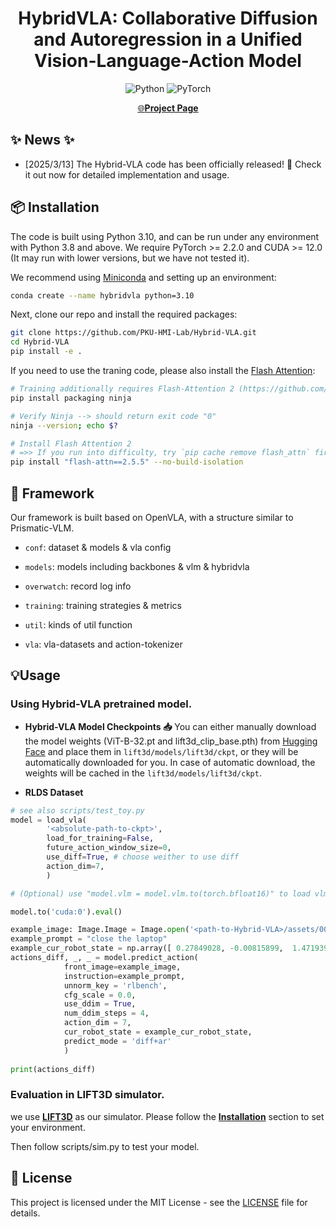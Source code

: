 <div align="center">

# HybridVLA: Collaborative Diffusion and Autoregression in a Unified Vision-Language-Action Model

![Python](https://img.shields.io/badge/python-3670A0?style=for-the-badge&logo=python&logoColor=ffdd54)
![PyTorch](https://img.shields.io/badge/PyTorch-%23EE4C2C.svg?style=for-the-badge&logo=PyTorch&logoColor=white)
  
[🌐**Project Page**](https://lift3d-web.github.io/)

</div>

## ✨ News ✨
- [2025/3/13] The Hybrid-VLA code has been officially released! 🎉 Check it out now for detailed implementation and usage.

## 📦 Installation

The code is built using Python 3.10, and can be run under any environment with Python 3.8 and above. We require PyTorch >= 2.2.0 and CUDA >= 12.0 (It may run with lower versions, but we have not tested it).

We recommend using [Miniconda](https://docs.conda.io/en/latest/miniconda.html) and setting up an environment:
```bash
conda create --name hybridvla python=3.10
```
Next, clone our repo and install the required packages:
```bash
git clone https://github.com/PKU-HMI-Lab/Hybrid-VLA.git
cd Hybrid-VLA
pip install -e .
```
If you need to use the traning code, please also install the [Flash Attention](https://github.com/Dao-AILab/flash-attention):
```bash
# Training additionally requires Flash-Attention 2 (https://github.com/Dao-AILab/flash-attention)
pip install packaging ninja

# Verify Ninja --> should return exit code "0"
ninja --version; echo $?

# Install Flash Attention 2
# =>> If you run into difficulty, try `pip cache remove flash_attn` first
pip install "flash-attn==2.5.5" --no-build-isolation
```

## 🧩 Framework

Our framework is built based on OpenVLA, with a structure similar to Prismatic-VLM.

- `conf`: dataset & models & vla config

- `models`: models including backbones & vlm & hybridvla

- `overwatch`: record log info

- `training`: training strategies & metrics

- `util`: kinds of util function

- `vla`: vla-datasets and action-tokenizer

## 💡Usage

### Using Hybrid-VLA pretrained model.

- **Hybrid-VLA Model Checkpoints 📥** 
You can either manually download the model weights (ViT-B-32.pt and lift3d_clip_base.pth) from [Hugging Face](https://huggingface.co/jiayueru/Lift3d/blob/main/README.md) and place them in `lift3d/models/lift3d/ckpt`, or they will be automatically downloaded for you. In case of automatic download, the weights will be cached in the `lift3d/models/lift3d/ckpt`.

- **RLDS Dataset**

```python
# see also scripts/test_toy.py
model = load_vla(
        '<absolute-path-to-ckpt>',
        load_for_training=False,
        future_action_window_size=0,
        use_diff=True, # choose weither to use diff
        action_dim=7,
        )

# (Optional) use "model.vlm = model.vlm.to(torch.bfloat16)" to load vlm in bf16

model.to('cuda:0').eval()

example_image: Image.Image = Image.open('<path-to-Hybrid-VLA>/assets/000.png') 
example_prompt = "close the laptop"
example_cur_robot_state = np.array([ 0.27849028, -0.00815899,  1.47193933, -3.14159094,  0.24234043,  3.14158629,  1.        ])
actions_diff, _, _ = model.predict_action(
            front_image=example_image,
            instruction=example_prompt,
            unnorm_key = 'rlbench',
            cfg_scale = 0.0, 
            use_ddim = True,
            num_ddim_steps = 4,
            action_dim = 7,
            cur_robot_state = example_cur_robot_state,
            predict_mode = 'diff+ar'
            )
    
print(actions_diff)
```

### Evaluation in LIFT3D simulator.

we use [**LIFT3D**](https://github.com/PKU-HMI-Lab/LIFT3D) as our simulator. Please follow the [**Installation**](https://github.com/PKU-HMI-Lab/LIFT3D#-installation) section to set your environment.

Then follow scripts/sim.py to test your model. 

## 📜️ License

This project is licensed under the MIT License - see the [LICENSE](LICENSE) file for details.